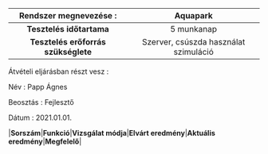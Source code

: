 | Rendszer megnevezése :| Aquapark |
| :---:   |  :----: |
|**Tesztelés időtartama**|5 munkanap|
|**Tesztelés erőforrás szükséglete**| Szerver, csúszda használat szimuláció|

Átvételi eljárásban részt vesz :

Név : Papp Ágnes

Beosztás : Fejlesztő

Dátum : 2021.01.01.

|**Sorszám**|**Funkció**|**Vizsgálat 
módja**|**Elvárt
eredmény**|**Aktuális
eredmény**|**Megfelelő**|
